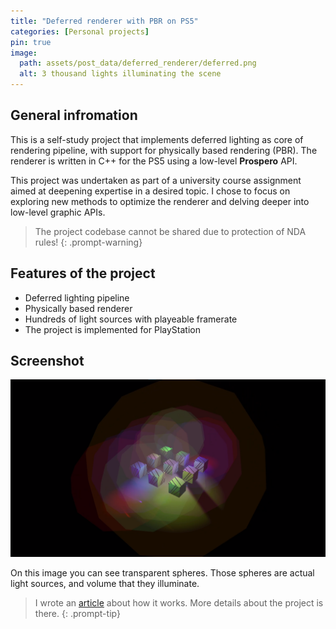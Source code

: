 ```yaml
---
title: "Deferred renderer with PBR on PS5"
categories: [Personal projects]
pin: true
image:
  path: assets/post_data/deferred_renderer/deferred.png
  alt: 3 thousand lights illuminating the scene
---
```


## General infromation

This is a self-study project that implements deferred lighting as core of rendering pipeline, with support for physically based rendering (PBR). The renderer is written in C++ for the PS5 using a low-level **Prospero** API.

This project was undertaken as part of a university course assignment aimed at deepening expertise in a desired topic. I chose to focus on exploring new methods to optimize the renderer and delving deeper into low-level graphic APIs.

> The project codebase cannot be shared due to protection of NDA rules!
{: .prompt-warning}

## Features of the project

- Deferred lighting pipeline
- Physically based renderer
- Hundreds of light sources with playeable framerate
- The project is implemented for PlayStation

## Screenshot

![Some lights](../assets/post_data/deferred_renderer/light-sources.png)

On this image you can see transparent spheres. Those spheres are actual light sources, and volume that they illuminate.

> I wrote an [article](/posts/Deferred_renderer_article) about how it works. More details about the project is there.
{: .prompt-tip}